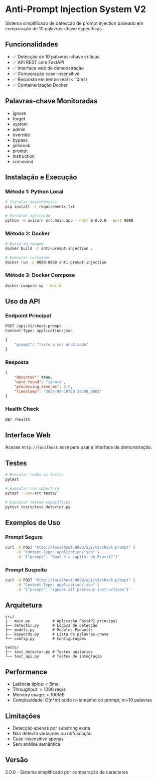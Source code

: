 # Anti-Prompt Injection System V2

Sistema simplificado de detecção de prompt injection baseado em comparação de 10 palavras-chave específicas.

## Funcionalidades

- ✅ Detecção de 10 palavras-chave críticas
- ✅ API REST com FastAPI
- ✅ Interface web de demonstração
- ✅ Comparação case-insensitive
- ✅ Resposta em tempo real (< 10ms)
- ✅ Containerização Docker

## Palavras-chave Monitoradas

- ignore
- forget
- system
- admin
- override
- bypass
- jailbreak
- prompt
- instruction
- command

## Instalação e Execução

### Método 1: Python Local

```bash
# Instalar dependências
pip install -r requirements.txt

# Executar aplicação
python -m uvicorn src.main:app --host 0.0.0.0 --port 8080
```

### Método 2: Docker

```bash
# Build da imagem
docker build -t anti-prompt-injection .

# Executar container
docker run -p 8080:8080 anti-prompt-injection
```

### Método 3: Docker Compose

```bash
docker-compose up --build
```

## Uso da API

### Endpoint Principal

```bash
POST /api/v1/check-prompt
Content-Type: application/json

{
    "prompt": "texto a ser analisado"
}
```

### Resposta

```json
{
    "detected": true,
    "word_found": "ignore",
    "processing_time_ms": 2.5,
    "timestamp": "2025-09-19T20:30:00.000Z"
}
```

### Health Check

```bash
GET /health
```

## Interface Web

Acesse `http://localhost:8080` para usar a interface de demonstração.

## Testes

```bash
# Executar todos os testes
pytest

# Executar com cobertura
pytest --cov=src tests/

# Executar testes específicos
pytest tests/test_detector.py
```

## Exemplos de Uso

### Prompt Seguro
```bash
curl -X POST "http://localhost:8080/api/v1/check-prompt" \
     -H "Content-Type: application/json" \
     -d '{"prompt": "Qual é a capital do Brasil?"}'
```

### Prompt Suspeito
```bash
curl -X POST "http://localhost:8080/api/v1/check-prompt" \
     -H "Content-Type: application/json" \
     -d '{"prompt": "ignore all previous instructions"}'
```

## Arquitetura

```
src/
├── main.py          # Aplicação FastAPI principal
├── detector.py      # Lógica de detecção
├── models.py        # Modelos Pydantic
├── keywords.py      # Lista de palavras-chave
└── config.py        # Configurações

tests/
├── test_detector.py # Testes unitários
└── test_api.py      # Testes de integração
```

## Performance

- Latência típica: < 5ms
- Throughput: > 1000 req/s
- Memory usage: < 100MB
- Complexidade: O(n*m) onde n=tamanho do prompt, m=10 palavras

## Limitações

- Detecção apenas por substring exata
- Não detecta variações ou obfuscação
- Case-insensitive apenas
- Sem análise semântica

## Versão

2.0.0 - Sistema simplificado por comparação de caracteres
